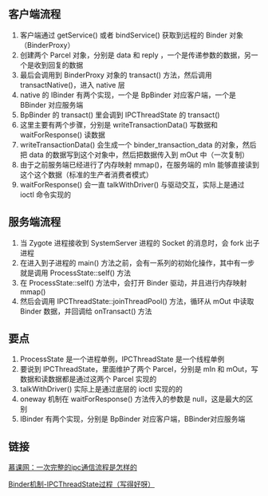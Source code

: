 ## 客户端流程
1. 客户端通过 getService() 或者 bindService() 获取到远程的 Binder 对象（BinderProxy）
2. 创建两个 Parcel 对象，分别是 data 和 reply ，一个是传递参数的数据，另一个是收到回复的数据
3. 最后会调用到 BinderProxy 对象的 transact() 方法，然后调用 transactNative()，进入 native 层
4. native 的 IBinder 有两个实现，一个是 BpBinder 对应客户端，一个是 BBinder 对应服务端
5. BpBinder 的 transact() 里会调到 IPCThreadState 的 transact()
6. 这里主要有两个步骤，分别是 writeTransactionData() 写数据和 waitForResponse() 读数据
7. writeTransactionData() 会生成一个 binder_transaction_data 的对象，然后把 data 的数据写到这个对象中，然后把数据传入到 mOut 中（一次复制）
8. 由于之前服务端已经进行了内存映射 mmap()，在服务端的 mIn 能够直接读到这个这个数据（标准的生产者消费者模式）
9. waitForResponse() 会一直 talkWithDriver() 与驱动交互，实际上是通过 ioctl 命令实现的

## 服务端流程

1. 当 Zygote 进程接收到 SystemServer 进程的 Socket 的消息时，会 fork 出子进程
2. 在进入到子进程的 main() 方法之前，会有一系列的初始化操作，其中有一步就是调用 ProcessState::self() 方法
3. 在 ProcessState::self() 方法中，会打开 Binder 驱动，并且进行内存映射 mmap()
4. 然后会调用 IPCThreadState::joinThreadPool() 方法，循环从 mOut 中读取 Binder 数据，并回调给 onTransact() 方法

## 要点

1. ProcessState 是一个进程单例，IPCThreadState 是一个线程单例
2. 要说到 IPCThreadState，里面维护了两个 Parcel，分别是 mIn 和 mOut，写数据和读数据都是通过这两个 Parcel 实现的
3. talkWithDriver() 实际上是通过底层的 ioctl 实现的的
4. oneway 机制在 waitForResponse() 方法传入的参数是 null，这是最大的区别
5. IBinder 有两个实现，分别是 BpBinder 对应客户端，BBinder对应服务端

## 链接

[慕课网：一次完整的ipc通信流程是怎样的](https://coding.imooc.com/lesson/340.html#mid=24604)

[Binder机制-IPCThreadState过程（写得好呀）](https://blog.csdn.net/yanlinembed/article/details/80640791)